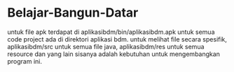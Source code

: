 Belajar-Bangun-Datar
====================
untuk file apk terdapat di aplikasibdm/bin/aplikasibdm.apk
untuk semua code project ada di direktori aplikasi bdm. 
untuk melihat file secara spesifik, aplikasibdm/src untuk semua file java, aplikasibdm/res untuk semua resource dan yang lain sisanya adalah kebutuhan untuk mengembangkan program ini. 

